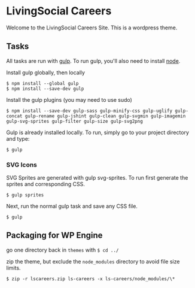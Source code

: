 # LivingSocial Careers

Welcome to the LivingSocial Careers Site. This is a wordpress theme. 

## Tasks

All tasks are run with [gulp](http://gulpjs.com). To run gulp, you'll also need to install [node](http://nodejs.org). 

Install gulp globally, then locally
```
$ npm install --global gulp
$ npm install --save-dev gulp
```

Install the gulp plugins (you may need to use sudo)
```
$ npm install --save-dev gulp-sass gulp-minify-css gulp-uglify gulp-concat gulp-rename gulp-jshint gulp-clean gulp-svgmin gulp-imagemin gulp-svg-sprites gulp-filter gulp-size gulp-svg2png
```

Gulp is already installed locally. To run, simply go to your project directory and type:
```
$ gulp
```

### SVG Icons
SVG Sprites are generated with gulp svg-sprites. To run first generate the sprites and corresponding CSS.
```
$ gulp sprites
```

Next, run the normal gulp task and save any CSS file.
```
$ gulp
```

## Packaging for WP Engine
go one directory back in `themes` with `$ cd ../`

zip the theme, but exclude the `node_modules` directory to avoid file size limits. 

`$ zip -r lscareers.zip ls-careers -x ls-careers/node_modules/\*`